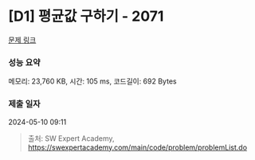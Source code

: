 # [D1] 평균값 구하기 - 2071 

[문제 링크](https://swexpertacademy.com/main/code/problem/problemDetail.do?contestProbId=AV5QRnJqA5cDFAUq) 

### 성능 요약

메모리: 23,760 KB, 시간: 105 ms, 코드길이: 692 Bytes

### 제출 일자

2024-05-10 09:11



> 출처: SW Expert Academy, https://swexpertacademy.com/main/code/problem/problemList.do